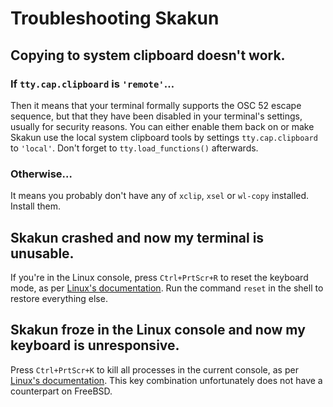# Troubleshooting Skakun

## Copying to system clipboard doesn't work.

### If `tty.cap.clipboard` is `'remote'`…

Then it means that your terminal formally supports the OSC 52 escape sequence, but that they have been disabled in your terminal's settings, usually for security reasons. You can either enable them back on or make Skakun use the local system clipboard tools by settings `tty.cap.clipboard` to `'local'`. Don't forget to `tty.load_functions()` afterwards.

### Otherwise…

It means you probably don't have any of `xclip`, `xsel` or `wl-copy` installed. Install them.

## Skakun crashed and now my terminal is unusable.

If you're in the Linux console, press `Ctrl+PrtScr+R` to reset the keyboard mode, as per [Linux's documentation](https://www.kernel.org/doc/html/latest/admin-guide/sysrq.html). Run the command `reset` in the shell to restore everything else.

## Skakun froze in the Linux console and now my keyboard is unresponsive.

Press `Ctrl+PrtScr+K` to kill all processes in the current console, as per [Linux's documentation](https://www.kernel.org/doc/html/latest/admin-guide/sysrq.html). This key combination unfortunately does not have a counterpart on FreeBSD.
